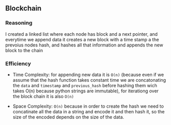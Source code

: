 ## Blockchain

### Reasoning

I created a linked list where each node has block and a next pointer, and everytime we append data it creates a new block with a time stamp a the prevoius nodes hash, and hashes all that information and appends the new block to the chain

### Efficiency

- Time Complexity: for appending new data it is `O(n)` (because even if we assume that the hash function takes constant time we are concatonating the `data` and `timestamp` and `previous_hash` before hashing them wich takes O(n) because python strings are immutable), for iterationg over the block chain it is also `O(n)`

- Space Complexity: `O(n)` because in order to create the hash we need to concatinate all the data in a string and encode it and then hash it, so the size of the encoded depends on the size of the data.
